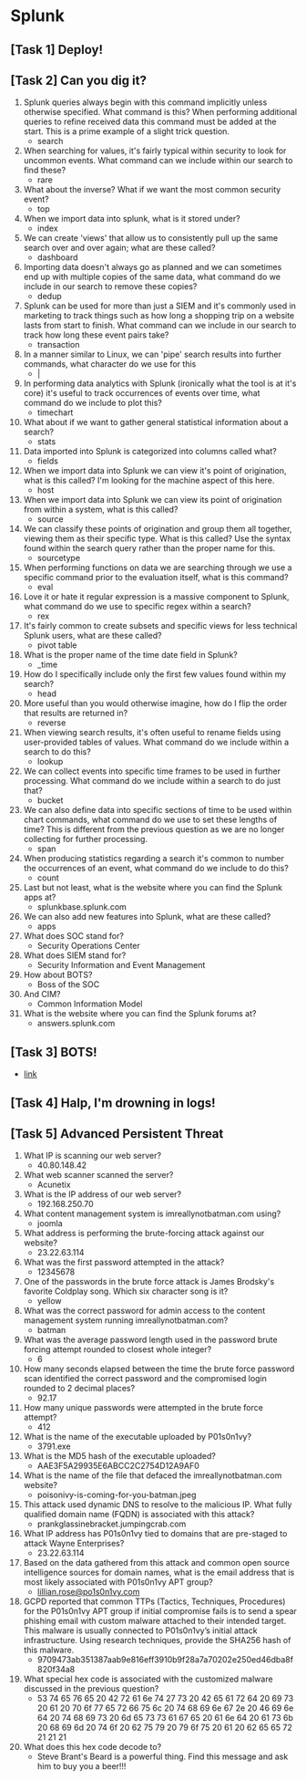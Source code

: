 # Splunk

## [Task 1] Deploy!

## [Task 2] Can you dig it?
1. Splunk queries always begin with this command implicitly unless otherwise specified. What command is this? When performing additional queries to refine received data this command must be added at the start. This is a prime example of a slight trick question.
    - search
2. When searching for values, it's fairly typical within security to look for uncommon events. What command can we include within our search to find these?
    - rare
3. What about the inverse? What if we want the most common security event?
    - top
4. When we import data into splunk, what is it stored under?
    - index
5. We can create 'views' that allow us to consistently pull up the same search over and over again; what are these called?
    - dashboard
6. Importing data doesn't always go as planned and we can sometimes end up with multiple copies of the same data, what command do we include in our search to remove these copies?
    - dedup
7. Splunk can be used for more than just a SIEM and it's commonly used in marketing to track things such as how long a shopping trip on a website lasts from start to finish. What command can we include in our search to track how long these event pairs take?
    - transaction
8. In a manner similar to Linux, we can 'pipe' search results into further commands, what character do we use for this
    - |
9. In performing data analytics with Splunk (ironically what the tool is at it's core) it's useful to track occurrences of events over time, what command do we include to plot this?
    - timechart
10. What about if we want to gather general statistical information about a search?
    - stats
11. Data imported into Splunk is categorized into columns called what?
    - fields
12. When we import data into Splunk we can view it's point of origination, what is this called? I'm looking for the machine aspect of this here.
    - host
13. When we import data into Splunk we can view its point of origination from within a system, what is this called?
    - source
14. We can classify these points of origination and group them all together, viewing them as their specific type. What is this called? Use the syntax found within the search query rather than the proper name for this.
    - sourcetype
15. When performing functions on data we are searching through we use a specific command prior to the evaluation itself, what is this command?
    - eval
16. Love it or hate it regular expression is a massive component to Splunk, what command do we use to specific regex within a search?
    - rex
17. It's fairly common to create subsets and specific views for less technical Splunk users, what are these called?
    - pivot table
18. What is the proper name of the time date field in Splunk?
    - \_time
19. How do I specifically include only the first few values found within my search?
    - head
20. More useful than you would otherwise imagine, how do I flip the order that results are returned in?
    - reverse
21. When viewing search results, it's often useful to rename fields using user-provided tables of values. What command do we include within a search to do this?
    - lookup 
22. We can collect events into specific time frames to be used in further processing. What command do we include within a search to do just that?
    - bucket
23. We can also define data into specific sections of time to be used within chart commands, what command do we use to set these lengths of time? This is different from the previous question as we are no longer collecting for further processing.
    - span
24. When producing statistics regarding a search it's common to number the occurrences of an event, what command do we include to do this?
    - count
25. Last but not least, what is the website where you can find the Splunk apps at?
    - splunkbase.splunk.com
26. We can also add new features into Splunk, what are these called?
    - apps
27. What does SOC stand for?
    - Security Operations Center
28. What does SIEM stand for?
    - Security Information and Event Management
29. How about BOTS?
    - Boss of the SOC
30. And CIM?
    - Common Information Model
31. What is the website where you can find the Splunk forums at?
    - answers.splunk.com

## [Task 3] BOTS!
- [link](https://www.splunk.com/blog/2017/09/06/what-you-need-to-know-about-boss-of-the-soc.html)

## [Task 4] Halp, I'm drowning in logs!

## [Task 5] Advanced Persistent Threat
1. What IP is scanning our web server?
    - 40.80.148.42
2. What web scanner scanned the server?
    - Acunetix
3. What is the IP address of our web server?
    - 192.168.250.70
4. What content management system is imreallynotbatman.com using?
    - joomla
5. What address is performing the brute-forcing attack against our website?
    - 23.22.63.114
6. What was the first password attempted in the attack?
    - 12345678
7. One of the passwords in the brute force attack is James Brodsky's favorite Coldplay song. Which six character song is it?
    - yellow
8. What was the correct password for admin access to the content management system running imreallynotbatman.com?
    - batman
9. What was the average password length used in the password brute forcing attempt rounded to closest whole integer?
    - 6
10. How many seconds elapsed between the time the brute force password scan identified the correct password and the compromised login rounded to 2 decimal places?
    - 92.17
11. How many unique passwords were attempted in the brute force attempt?
    - 412
12. What is the name of the executable uploaded by P01s0n1vy?
    - 3791.exe
13. What is the MD5 hash of the executable uploaded?
    - AAE3F5A29935E6ABCC2C2754D12A9AF0
14. What is the name of the file that defaced the imreallynotbatman.com website?
    - poisonivy-is-coming-for-you-batman.jpeg
15. This attack used dynamic DNS to resolve to the malicious IP. What fully qualified domain name (FQDN) is associated with this attack?
    - prankglassinebracket.jumpingcrab.com
16. What IP address has P01s0n1vy tied to domains that are pre-staged to attack Wayne Enterprises?
    - 23.22.63.114
17. Based on the data gathered from this attack and common open source intelligence sources for domain names, what is the email address that is most likely associated with P01s0n1vy APT group?
    - lillian.rose@po1s0n1vy.com
18. GCPD reported that common TTPs (Tactics, Techniques, Procedures) for the P01s0n1vy APT group if initial compromise fails is to send a spear phishing email with custom malware attached to their intended target. This malware is usually connected to P01s0n1vy’s initial attack infrastructure. Using research techniques, provide the SHA256 hash of this malware.
    - 9709473ab351387aab9e816eff3910b9f28a7a70202e250ed46dba8f820f34a8
19. What special hex code is associated with the customized malware discussed in the previous question?
    - 53 74 65 76 65 20 42 72 61 6e 74 27 73 20 42 65 61 72 64 20 69 73 20 61 20 70 6f 77 65 72 66 75 6c 20 74 68 69 6e 67 2e 20 46 69 6e 64 20 74 68 69 73 20 6d 65 73 73 61 67 65 20 61 6e 64 20 61 73 6b 20 68 69 6d 20 74 6f 20 62 75 79 20 79 6f 75 20 61 20 62 65 65 72 21 21 21
20. What does this hex code decode to?
    - Steve Brant's Beard is a powerful thing. Find this message and ask him to buy you a beer!!!

